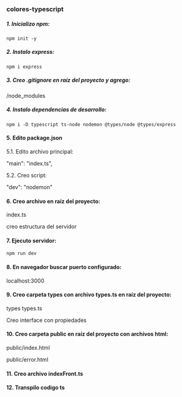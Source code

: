 ### colores-typescript

##### 1. Inicializo npm:

`npm init -y`

##### 2. Instalo express:

`npm i express`

##### 3. Creo .gitignore en raíz del proyecto y agrego:

/node_modules

##### 4. Instalo dependencias de desarrollo:

`npm i -D typescript ts-node nodemon @types/node @types/express`

#### 5. Edito package.json

5.1. Edito archivo principal:

"main": "index.ts",

5.2. Creo script:

"dev": "nodemon"

#### 6. Creo archivo en raíz del proyecto:

index.ts

creo estructura del servidor

#### 7. Ejecuto servidor:

`npm run dev`

#### 8. En navegador buscar puerto configurado:

localhost:3000

#### 9. Creo carpeta types con archivo types.ts en raíz del proyecto:

types types.ts

Creo interface con propiedades

#### 10. Creo carpeta public en raíz del proyecto con archivos html:

public/index.html

public/error.html

#### 11. Creo archivo indexFront.ts

#### 12. Transpilo codigo ts
